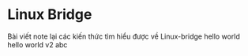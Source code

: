 Linux Bridge
========
Bài viết note lại các kiến thức tìm hiểu được về Linux-bridge
hello world
hello world v2
abc
